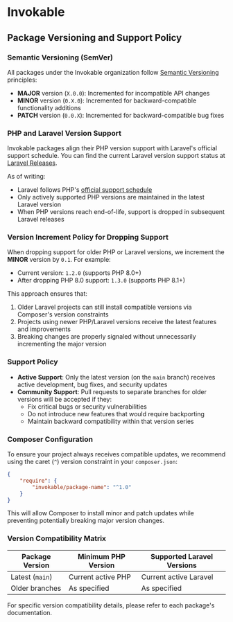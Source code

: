# Invokable

## Package Versioning and Support Policy

### Semantic Versioning (SemVer)

All packages under the Invokable organization follow [Semantic Versioning](https://semver.org/) principles:

- **MAJOR** version (`X.0.0`): Incremented for incompatible API changes
- **MINOR** version (`0.X.0`): Incremented for backward-compatible functionality additions
- **PATCH** version (`0.0.X`): Incremented for backward-compatible bug fixes

### PHP and Laravel Version Support

Invokable packages align their PHP version support with Laravel's official support schedule. You can find the current Laravel version support status at [Laravel Releases](https://laravel.com/docs/releases).

As of writing:
- Laravel follows PHP's [official support schedule](https://www.php.net/supported-versions.php)
- Only actively supported PHP versions are maintained in the latest Laravel version
- When PHP versions reach end-of-life, support is dropped in subsequent Laravel releases

### Version Increment Policy for Dropping Support

When dropping support for older PHP or Laravel versions, we increment the **MINOR** version by `0.1`. For example:

- Current version: `1.2.0` (supports PHP 8.0+)
- After dropping PHP 8.0 support: `1.3.0` (supports PHP 8.1+)

This approach ensures that:
1. Older Laravel projects can still install compatible versions via Composer's version constraints
2. Projects using newer PHP/Laravel versions receive the latest features and improvements
3. Breaking changes are properly signaled without unnecessarily incrementing the major version

### Support Policy

- **Active Support**: Only the latest version (on the `main` branch) receives active development, bug fixes, and security updates
- **Community Support**: Pull requests to separate branches for older versions will be accepted if they:
  - Fix critical bugs or security vulnerabilities
  - Do not introduce new features that would require backporting
  - Maintain backward compatibility within that version series

### Composer Configuration

To ensure your project always receives compatible updates, we recommend using the caret (`^`) version constraint in your `composer.json`:

```json
{
    "require": {
        "invokable/package-name": "^1.0"
    }
}
```

This will allow Composer to install minor and patch updates while preventing potentially breaking major version changes.

### Version Compatibility Matrix

| Package Version | Minimum PHP Version | Supported Laravel Versions |
|-----------------|---------------------|----------------------------|
| Latest (`main`) | Current active PHP  | Current active Laravel     |
| Older branches  | As specified        | As specified               |

For specific version compatibility details, please refer to each package's documentation.
